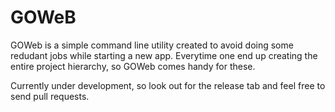 # GOWeB

GOWeb is a simple command line utility created to avoid doing some redudant jobs while starting a new app. Everytime one end up creating the entire project hierarchy, so GOWeb comes handy for these.

Currently under development, so look out for the release tab and feel free to send pull requests.